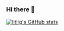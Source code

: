 ### Hi there 👋

[![litlig's GitHub stats](https://github-readme-stats.vercel.app/api?username=litlig&show_icons=true)](https://github.com/litlig/github-readme-stats)

<!--
**litlig/litlig** is a ✨ _special_ ✨ repository because its `README.md` (this file) appears on your GitHub profile.

Here are some ideas to get you started:

- 🔭 I’m currently working on ...
- 🌱 I’m currently learning ...
- 👯 I’m looking to collaborate on ...
- 🤔 I’m looking for help with ...
- 💬 Ask me about ...
- 📫 How to reach me: ...
- 😄 Pronouns: ...
- ⚡ Fun fact: ...
-->
